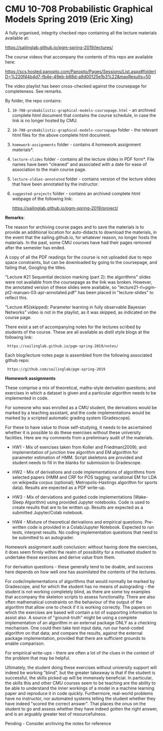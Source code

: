 # CMU 10-708 Probabilistic Graphical Models Spring 2019 (Eric Xing)

A fully organised, integrity checked repo containing all the lecture materials available at:

https://sailinglab.github.io/pgm-spring-2019/lectures/

The course videos that accompany the contents of this repo are available here:

https://scs.hosted.panopto.com/Panopto/Pages/Sessions/List.aspx#folderID=%220f44b4d7-fb4e-49eb-b88d-a9d00125e1b3%22&maxResults=50

The video playlist has been cross-checked against the coursepage for completeness. See remarks.

By folder, the repo contains:

1) `10-708-probabilistic-graphical-models-coursepage.html` - an archived complete html document
that contains the course schedule, in case the link is no longer hosted by CMU.

2) `10-708-probabilistic-graphical-models-coursepage` folder - the relevant html files for the
above complete html document. 

3) `homework-assignments` folder - contains 4 homework assignment materials*.

4) `lecture-slides` folder - contains all the lecture slides in PDF form*. File names have been
"cleaned" and associated with a date for ease of association to the main course page.

5) `lecture-sldies-annotated` folder - contains version of the lecture slides that have been
annotated by the instructor.

6) `suggested-projects` folder - contains an archived complete html webpage of the following link:

     https://sailinglab.github.io/pgm-spring-2019/project/

**Remarks**:

The reason for archiving course pages and to save the materials is to provide an additional location
for auto-didacts to download the materials, in the event that the sailing.github.io, for whatever
reason, no longer hosts the materials. In the past, some CMU courses have had their pages removed
after the semester has ended.

A copy of all the PDF readings for the course is not uploaded due to repo space constraints, but can
be downloaded by going to the coursepage, and failing that, Googling the titles.

"Lecture #21 Sequential decision marking (part 2): the algorithms" slides were not available from the coursepage as the link was broken.
However, the annotated version of these slides were available, so "lecture21-rl+pgm-pt2-maruan-03-apr-annotated.pdf"
has been placed in "lecture-slides" to reflect this.

"Lecture #5(skipped): Parameter learning in fully observable Bayesian Networks" video is not
in the playlist, as it was skipped, as indicated on the course page. 

There exist a set of accompanying notes for the lectures scribed by students of the course. These are all available as distil style blogs at the following link:

     https://sailinglab.github.io/pgm-spring-2019/notes/

Each blog/lecture notes page is assembled from the following associated github repo:

     https://github.com/sailinglab/pgm-spring-2019

**Homework assignments**

These comprise a mix of theoretical, maths-style derivation questions; and exercises in which a dataset is given and a particular algorithm needs to be implemented in code.

For someone who was enrolled as a CMU student, the derivations would be marked by a teaching assistant, and the code implementations would be marked by a scripted automatic grading system (Gradescope).

For these to have value to those self-studying, it needs to be ascertained whether it is possible to do these exercises without these university facilities. Here are my comments from a preliminary audit of the materials.

* HW1 - Mix of exercises taken from Koller and Friedman(2009); and implementation of junction tree algorithm and EM
algorithm for parameter estimation of HMM. Script skeletons are provided and student needs to fill in the blanks for submission to Gradescope. 

* HW2 - Mix of derivations and code implementations of algorithms from selected papers (HMM and CRF for POS tagging;
variational EM for LDA on wikipedia corpus (optional); Metropolis-Hastings algorithm for sports data).
Results are expected as a PDF write-up.

* HW3 - Mix of derviations and guided code implementations (Wake-Sleep Algorithm) using provided Jupyter notebooks.
Code is used to create results that are to be written up. Results are expected as a submitted Jupyter/Colab notebook.

* HW4 - Mixture of theoretical derivations and empirical questions. Pre-written code is provided in a Colab/Jupyter Notebook. Expected
to run tests, interpret results. No coding implementation questions that need to be submitted to an autograder.

Homework assignment audit conclusion: without having done the exercises, it does seem firmly within the realm of possibility for a motivated student to undertake these exercises and derive value from them.

For derivation questions - these generally tend to be doable, and success here depends on how well one has assimilated the contents of the lectures. 

For code/implementations of algorithms that would normally be marked by Gradescope, and for which the student has no means of autograding - the student is not working completely blind, as there are some toy examples that accompany the skeleton scripts to assess functionality. There are also often mathematical constraints on the behaviour of the output of the algorithm that allow one to check if it is working correctly. The papers on which the exercises are based will contain a lot of supporting information to assist also. A source of "ground-truth" might be using a complete implementation of an algorithm in an external package ONLY as a checking mechanism. One could then take test input data, run our hand-coded algorithm on that data; and compare the results, against the external package implementation, provided that there are sufficient grounds to enable comparison.

For empirical write-ups - there are often a lot of the clues in the context of the problem that may be helpful.

Ultimately, the student doing these exercises without university support will indeed be working "blind", but the greater takeaway is that if the student is successful, the skills picked up will be immensely beneficial. In particular, the skills this and other CMU courses seem to be teaching are the ability to be able to understand the inner workings of a model in a machine learning paper and reproduce it in code quickly. Furthermore, real-world problems have no instructor, nor automated systems telling the student whether they have indeed "scored the correct answer". That places the onus on the student to go and assess whether they have indeed gotten the right answer, and is an arguably greater test of resourcefulness.

Pending - Consider archiving the notes for reference
